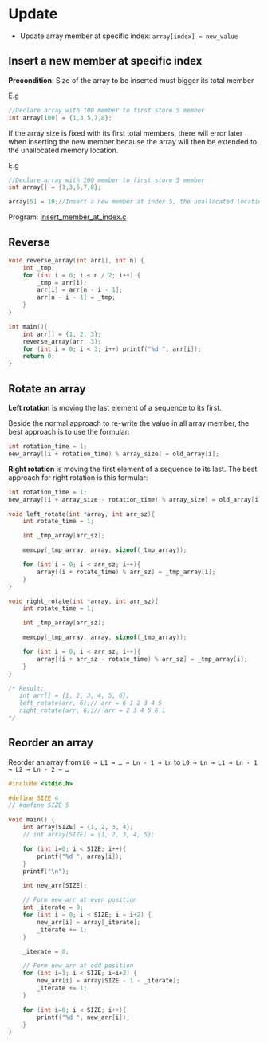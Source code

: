 # Update

* Update array member at specific index: ``array[index] = new_value``

## Insert a new member at specific index

**Precondition**: Size of the array to be inserted must bigger its total member

E.g 

```c
//Declare array with 100 member to first store 5 member
int array[100] = {1,3,5,7,8};
```

If the array size is fixed with its first total members, there will error later when inserting the new member because the array will then be extended to the unallocated memory location.

E.g

```c
//Declare array with 100 member to first store 5 member
int array[] = {1,3,5,7,8};

array[5] = 10;//Insert a new member at index 5, the unallocated location, result in memory segment fault
```

Program: [insert_member_at_index.c](insert_member_at_index.c)
## Reverse 
```c
void reverse_array(int arr[], int n) {
    int _tmp;
    for (int i = 0; i < n / 2; i++) {
        _tmp = arr[i];
        arr[i] = arr[n - i - 1];
        arr[n - i - 1] = _tmp;
    }
}

int main(){
	int arr[] = {1, 2, 3};
    reverse_array(arr, 3);
    for (int i = 0; i < 3; i++) printf("%d ", arr[i]);
	return 0;
}
```
## Rotate an array
**Left rotation** is moving the last element of a sequence to its first.

Beside the normal approach to re-write the value in all array member, the best approach is to use the formular:

```c
int rotation_time = 1;
new_array[(i + rotation_time) % array_size] = old_array[i];
```
**Right rotation** is moving the first element of a sequence to its last. The best approach for right rotation is this formular:
```c
int rotation_time = 1;
new_array[(i + array_size - rotation_time) % array_size] = old_array[i];
```
```c
void left_rotate(int *array, int arr_sz){
    int rotate_time = 1;

    int _tmp_array[arr_sz];

    memcpy(_tmp_array, array, sizeof(_tmp_array));

    for (int i = 0; i < arr_sz; i++){
        array[(i + rotate_time) % arr_sz] = _tmp_array[i];
    }
}

void right_rotate(int *array, int arr_sz){
    int rotate_time = 1;

    int _tmp_array[arr_sz];

    memcpy(_tmp_array, array, sizeof(_tmp_array));

    for (int i = 0; i < arr_sz; i++){
        array[(i + arr_sz - rotate_time) % arr_sz] = _tmp_array[i];
    }
}

/* Result:
   int arr[] = {1, 2, 3, 4, 5, 6};
   left_rotate(arr, 6);// arr = 6 1 2 3 4 5
   right_rotate(arr, 6);// arr = 2 3 4 5 6 1
*/
```
## Reorder an array
Reorder an array from ``L0 → L1 → … → Ln - 1 → Ln`` to ``L0 → Ln → L1 → Ln - 1 → L2 → Ln - 2 → …``

```c
#include <stdio.h>

#define SIZE 4
// #define SIZE 5

void main() {
    int array[SIZE] = {1, 2, 3, 4};
    // int array[SIZE] = {1, 2, 3, 4, 5};

	for (int i=0; i < SIZE; i++){
		printf("%d ", array[i]);
	}
    printf("\n");

    int new_arr[SIZE];

    // Form new_arr at even position
    int _iterate = 0;
    for (int i = 0; i < SIZE; i = i+2) {
        new_arr[i] = array[_iterate];
        _iterate += 1;
    }

    _iterate = 0;

    // Form new_arr at odd position
    for (int i=1; i < SIZE; i=i+2) {
        new_arr[i] = array[SIZE - 1 - _iterate];
        _iterate += 1;
	}

    for (int i=0; i < SIZE; i++){
		printf("%d ", new_arr[i]);
	}
}
```
